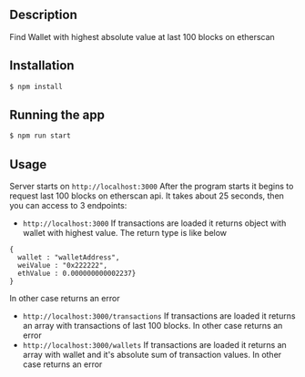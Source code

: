 ## Description
Find Wallet with highest absolute value at last 100 blocks on etherscan

## Installation

```bash
$ npm install
```

## Running the app

```bash
$ npm run start
```
## Usage

Server starts on `http://localhost:3000`
After the program starts it begins to request last 100 blocks on etherscan api. It takes about 25 seconds, then you can access to 3 endpoints:

- `http://localhost:3000` If transactions are loaded it returns object with wallet with highest value. The return type is like below
```
{
  wallet : "walletAddress",
  weiValue : "0x222222",
  ethValue : 0.000000000002237}
}
```
In other case returns an error

- `http://localhost:3000/transactions` If transactions are loaded it returns an array with transactions of last 100 blocks. In other case returns an error
- `http://localhost:3000/wallets` If transactions are loaded it returns an array with wallet and it's absolute sum of transaction values. In other case returns an error

